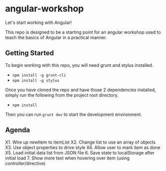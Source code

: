 angular-workshop
================

Let's start working with Angular!

This repo is designed to be a starting point for an angular workshop used to teach the basics of Angular in a practical manner.

## Getting Started

To begin working with this repo, you will need grunt and stylus installed.

- `npm install -g grunt-cli`
- `npm install -g stylus`

Once you have cloned the repo and have those 2 dependencies installed, simply run the following from the project root directory.

- `npm install`

Then you can run `grunt dev` to start the development environment.

## Agenda
X1. Wire up newItem to itemList
X2. Change list to use an array of objects
X3. Use object properties to drive style
X4. Allow user to mark item as done
X5. Load initial data list from JSON file
6. Save state to localStorage after initial load
7. Show more text when hovering over item (using controller/directive)